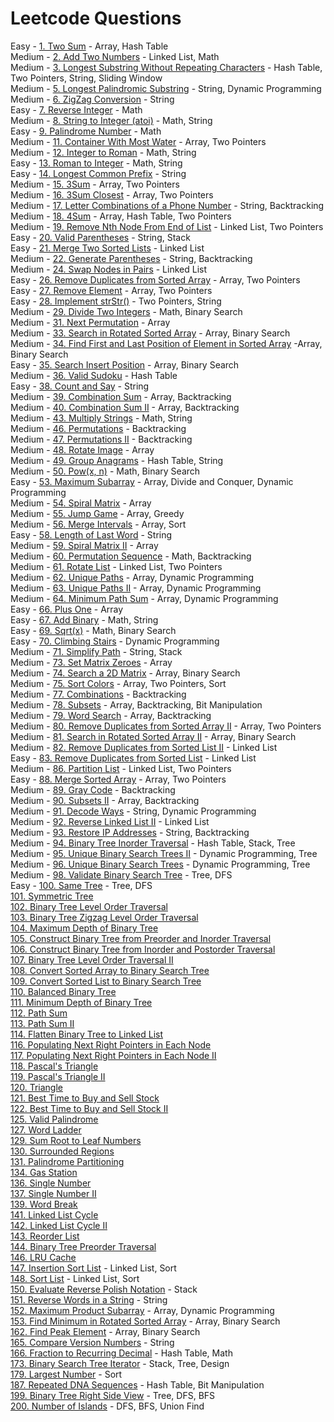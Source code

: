 # Leetcode Questions

Easy - [1. Two Sum](https://leetcode.com/problems/two-sum/) - Array, Hash Table  
Medium - [2. Add Two Numbers](https://leetcode.com/problems/add-two-numbers/) - Linked List, Math  
Medium - [3. Longest Substring Without Repeating Characters](https://leetcode.com/problems/longest-substring-without-repeating-characters/) - Hash Table, Two Pointers, String, Sliding Window  
Medium - [5. Longest Palindromic Substring](https://leetcode.com/problems/longest-palindromic-substring/) - String, Dynamic Programming   
Medium - [6. ZigZag Conversion](https://leetcode.com/problems/zigzag-conversion/) - String   
Easy - [7. Reverse Integer](https://leetcode.com/problems/reverse-integer/) - Math   
Medium - [8. String to Integer (atoi)](https://leetcode.com/problems/string-to-integer-atoi/) - Math, String   
Easy - [9. Palindrome Number](https://leetcode.com/problems/palindrome-number/) - Math   
Medium - [11. Container With Most Water](https://leetcode.com/problems/container-with-most-water/) - Array, Two Pointers   
Medium - [12. Integer to Roman](https://leetcode.com/problems/integer-to-roman/) - Math, String  
Easy - [13. Roman to Integer](https://leetcode.com/problems/roman-to-integer/) - Math, String  
Easy - [14. Longest Common Prefix](https://leetcode.com/problems/longest-common-prefix/) - String  
Medium - [15. 3Sum](https://leetcode.com/problems/3sum/) - Array, Two Pointers  
Medium - [16. 3Sum Closest](https://leetcode.com/problems/3sum-closest/) - Array, Two Pointers  
Medium - [17. Letter Combinations of a Phone Number](https://leetcode.com/problems/letter-combinations-of-a-phone-number/) - String, Backtracking  
Medium - [18. 4Sum](https://leetcode.com/problems/4sum/) - Array, Hash Table, Two Pointers  
Medium - [19. Remove Nth Node From End of List](https://leetcode.com/problems/remove-nth-node-from-end-of-list/) - Linked List, Two Pointers   
Easy - [20. Valid Parentheses](https://leetcode.com/problems/valid-parentheses/) - String, Stack  
Easy - [21. Merge Two Sorted Lists](https://leetcode.com/problems/merge-two-sorted-lists/) - Linked List  
Medium - [22. Generate Parentheses](https://leetcode.com/problems/generate-parentheses/) - String, Backtracking   
Medium - [24. Swap Nodes in Pairs](https://leetcode.com/problems/swap-nodes-in-pairs/) - Linked List   
Easy - [26. Remove Duplicates from Sorted Array](https://leetcode.com/problems/remove-duplicates-from-sorted-array/) - Array, Two Pointers  
Easy - [27. Remove Element](https://leetcode.com/problems/remove-element/) - Array, Two Pointers  
Easy - [28. Implement strStr()](https://leetcode.com/problems/implement-strstr/) - Two Pointers, String  
Medium - [29. Divide Two Integers](https://leetcode.com/problems/divide-two-integers/) - Math, Binary Search  
Medium - [31. Next Permutation](https://leetcode.com/problems/next-permutation/) - Array   
Medium - [33. Search in Rotated Sorted Array](https://leetcode.com/problems/search-in-rotated-sorted-array/) - Array, Binary Search  
Medium - [34. Find First and Last Position of Element in Sorted Array](https://leetcode.com/problems/find-first-and-last-position-of-element-in-sorted-array/) -Array, Binary Search   
Easy - [35. Search Insert Position](https://leetcode.com/problems/search-insert-position) - Array, Binary Search  
Medium - [36. Valid Sudoku](https://leetcode.com/problems/valid-sudoku/) - Hash Table  
Easy - [38. Count and Say](https://leetcode.com/problems/count-and-say/) - String  
Medium - [39. Combination Sum](https://leetcode.com/problems/combination-sum/) - Array, Backtracking   
Medium - [40. Combination Sum II](https://leetcode.com/problems/combination-sum-ii/) - Array, Backtracking  
Medium - [43. Multiply Strings](https://leetcode.com/problems/multiply-strings/) - Math, String  
Medium - [46. Permutations](https://leetcode.com/problems/permutations/) - Backtracking  
Medium - [47. Permutations II](https://leetcode.com/problems/permutations-ii/) - Backtracking  
Medium - [48. Rotate Image](https://leetcode.com/problems/rotate-image/) - Array  
Medium - [49. Group Anagrams](https://leetcode.com/problems/group-anagrams/) - Hash Table, String   
Medium - [50. Pow(x, n)](https://leetcode.com/problems/powx-n/) - Math, Binary Search  
Easy - [53. Maximum Subarray](https://leetcode.com/problems/maximum-subarray/) - Array, Divide and Conquer, Dynamic Programming  
Medium - [54. Spiral Matrix](https://leetcode.com/problems/spiral-matrix/) - Array  
Medium - [55. Jump Game](https://leetcode.com/problems/jump-game/) - Array, Greedy  
Medium - [56. Merge Intervals](https://leetcode.com/problems/merge-intervals/) - Array, Sort  
Easy - [58. Length of Last Word](https://leetcode.com/problems/length-of-last-word/) - String  
Medium - [59. Spiral Matrix II](https://leetcode.com/problems/spiral-matrix-ii/) - Array  
Medium - [60. Permutation Sequence](https://leetcode.com/problems/permutation-sequence/) - Math, Backtracking  
Medium - [61. Rotate List](https://leetcode.com/problems/rotate-list/) - Linked List, Two Pointers  
Medium - [62. Unique Paths](https://leetcode.com/problems/unique-paths/) - Array, Dynamic Programming  
Medium - [63. Unique Paths II](https://leetcode.com/problems/unique-paths-ii/) - Array, Dynamic Programming  
Medium - [64. Minimum Path Sum](https://leetcode.com/problems/minimum-path-sum/) - Array, Dynamic Programming  
Easy - [66. Plus One](https://leetcode.com/problems/plus-one/) - Array  
Easy - [67. Add Binary](https://leetcode.com/problems/add-binary/) - Math, String   
Easy - [69. Sqrt(x)](https://leetcode.com/problems/sqrtx/) - Math, Binary Search   
Easy - [70. Climbing Stairs](https://leetcode.com/problems/climbing-stairs/) - Dynamic Programming  
Medium - [71. Simplify Path](https://leetcode.com/problems/simplify-path/) - String, Stack   
Medium - [73. Set Matrix Zeroes](https://leetcode.com/problems/set-matrix-zeroes/) - Array  
Medium - [74. Search a 2D Matrix](https://leetcode.com/problems/search-a-2d-matrix/) - Array, Binary Search  
Medium - [75. Sort Colors](https://leetcode.com/problems/sort-colors/) - Array, Two Pointers, Sort  
Medium - [77. Combinations](https://leetcode.com/problems/combinations/) - Backtracking  
Medium - [78. Subsets](https://leetcode.com/problems/subsets/) - Array, Backtracking, Bit Manipulation  
Medium - [79. Word Search](https://leetcode.com/problems/word-search/) - Array, Backtracking  
Medium - [80. Remove Duplicates from Sorted Array II](https://leetcode.com/problems/remove-duplicates-from-sorted-array-ii/) - Array, Two Pointers  
Medium - [81. Search in Rotated Sorted Array II](https://leetcode.com/problems/search-in-rotated-sorted-array-ii/) - Array, Binary Search  
Medium - [82. Remove Duplicates from Sorted List II](https://leetcode.com/problems/remove-duplicates-from-sorted-list-ii/) - Linked List   
Easy - [83. Remove Duplicates from Sorted List](https://leetcode.com/problems/remove-duplicates-from-sorted-list/) - Linked List  
Medium - [86. Partition List](https://leetcode.com/problems/partition-list/) - Linked List, Two Pointers   
Easy - [88. Merge Sorted Array](https://leetcode.com/problems/merge-sorted-array/) - Array, Two Pointers  
Medium - [89. Gray Code](https://leetcode.com/problems/gray-code/) - Backtracking  
Medium - [90. Subsets II](https://leetcode.com/problems/subsets-ii/) - Array, Backtracking   
Medium - [91. Decode Ways](https://leetcode.com/problems/decode-ways/) - String, Dynamic Programming  
Medium - [92. Reverse Linked List II](https://leetcode.com/problems/reverse-linked-list-ii/) - Linked List  
Medium - [93. Restore IP Addresses](https://leetcode.com/problems/restore-ip-addresses/) - String, Backtracking  
Medium - [94. Binary Tree Inorder Traversal](https://leetcode.com/problems/binary-tree-inorder-traversal/) - Hash Table, Stack, Tree  
Medium - [95. Unique Binary Search Trees II](https://leetcode.com/problems/unique-binary-search-trees-ii/) - Dynamic Programming, Tree  
Medium - [96. Unique Binary Search Trees](https://leetcode.com/problems/unique-binary-search-trees/) - Dynamic Programming, Tree    
Medium - [98. Validate Binary Search Tree](https://leetcode.com/problems/validate-binary-search-tree/) - Tree, DFS  
Easy - [100. Same Tree](https://leetcode.com/problems/same-tree/) - Tree, DFS  
[101. Symmetric Tree](https://leetcode.com/problems/symmetric-tree/)  
[102. Binary Tree Level Order Traversal](https://leetcode.com/problems/binary-tree-level-order-traversal/)  
[103. Binary Tree Zigzag Level Order Traversal](https://leetcode.com/problems/binary-tree-zigzag-level-order-traversal/)  
[104. Maximum Depth of Binary Tree](https://leetcode.com/problems/maximum-depth-of-binary-tree/)  
[105. Construct Binary Tree from Preorder and Inorder Traversal](https://leetcode.com/problems/construct-binary-tree-from-preorder-and-inorder-traversal/)  
[106. Construct Binary Tree from Inorder and Postorder Traversal](https://leetcode.com/problems/construct-binary-tree-from-inorder-and-postorder-traversal/)  
[107. Binary Tree Level Order Traversal II](https://leetcode.com/problems/binary-tree-level-order-traversal-ii/)  
[108. Convert Sorted Array to Binary Search Tree](https://leetcode.com/problems/convert-sorted-array-to-binary-search-tree/)  
[109. Convert Sorted List to Binary Search Tree](https://leetcode.com/problems/convert-sorted-list-to-binary-search-tree/)  
[110. Balanced Binary Tree](https://leetcode.com/problems/balanced-binary-tree/)  
[111. Minimum Depth of Binary Tree](https://leetcode.com/problems/minimum-depth-of-binary-tree/)  
[112. Path Sum](https://leetcode.com/problems/path-sum/)    
[113. Path Sum II](https://leetcode.com/problems/path-sum-ii/)  
[114. Flatten Binary Tree to Linked List](https://leetcode.com/problems/flatten-binary-tree-to-linked-list/)  
[116. Populating Next Right Pointers in Each Node](https://leetcode.com/problems/populating-next-right-pointers-in-each-node/)  
[117. Populating Next Right Pointers in Each Node II](https://leetcode.com/problems/populating-next-right-pointers-in-each-node-ii/)  
[118. Pascal's Triangle](https://leetcode.com/problems/pascals-triangle/)  
[119. Pascal's Triangle II](https://leetcode.com/problems/pascals-triangle-ii/)  
[120. Triangle](https://leetcode.com/problems/triangle/)  
[121. Best Time to Buy and Sell Stock](https://leetcode.com/problems/best-time-to-buy-and-sell-stock/)  
[122. Best Time to Buy and Sell Stock II](https://leetcode.com/problems/best-time-to-buy-and-sell-stock-ii/)  
[125. Valid Palindrome](https://leetcode.com/problems/valid-palindrome/)  
[127. Word Ladder](https://leetcode.com/problems/word-ladder/)  
[129. Sum Root to Leaf Numbers](https://leetcode.com/problems/sum-root-to-leaf-numbers/)  
[130. Surrounded Regions](https://leetcode.com/problems/surrounded-regions/)  
[131. Palindrome Partitioning](https://leetcode.com/problems/palindrome-partitioning/)  
[134. Gas Station](https://leetcode.com/problems/gas-station/)  
[136. Single Number](https://leetcode.com/problems/single-number/)  
[137. Single Number II](https://leetcode.com/problems/single-number-ii/)  
[139. Word Break](https://leetcode.com/problems/word-break/)  
[141. Linked List Cycle](https://leetcode.com/problems/linked-list-cycle/)  
[142. Linked List Cycle II](https://leetcode.com/problems/linked-list-cycle-ii/)  
[143. Reorder List](https://leetcode.com/problems/reorder-list/)  
[144. Binary Tree Preorder Traversal](https://leetcode.com/problems/binary-tree-preorder-traversal/)  
[146. LRU Cache](https://leetcode.com/problems/lru-cache/)  
[147. Insertion Sort List](https://leetcode.com/problems/insertion-sort-list/submissions/) - Linked List, Sort  
[148. Sort List](https://leetcode.com/problems/sort-list/) - Linked List, Sort  
[150. Evaluate Reverse Polish Notation](https://leetcode.com/problems/evaluate-reverse-polish-notation/) - Stack  
[151. Reverse Words in a String](https://leetcode.com/problems/reverse-words-in-a-string/) - String  
[152. Maximum Product Subarray](https://leetcode.com/problems/maximum-product-subarray/) - Array, Dynamic Programming  
[153. Find Minimum in Rotated Sorted Array](https://leetcode.com/problems/find-minimum-in-rotated-sorted-array/) - Array, Binary Search  
[162. Find Peak Element](https://leetcode.com/problems/find-peak-element/) - Array, Binary Search   
[165. Compare Version Numbers](https://leetcode.com/problems/compare-version-numbers/) - String  
[166. Fraction to Recurring Decimal](https://leetcode.com/problems/fraction-to-recurring-decimal/) - Hash Table, Math  
[173. Binary Search Tree Iterator](https://leetcode.com/problems/binary-search-tree-iterator/) - Stack, Tree, Design  
[179. Largest Number](https://leetcode.com/problems/largest-number/) - Sort  
[187. Repeated DNA Sequences](https://leetcode.com/problems/repeated-dna-sequences/) - Hash Table, Bit Manipulation  
[199. Binary Tree Right Side View](https://leetcode.com/problems/binary-tree-right-side-view/) - Tree, DFS, BFS  
[200. Number of Islands](https://leetcode.com/problems/number-of-islands/) - DFS, BFS, Union Find  